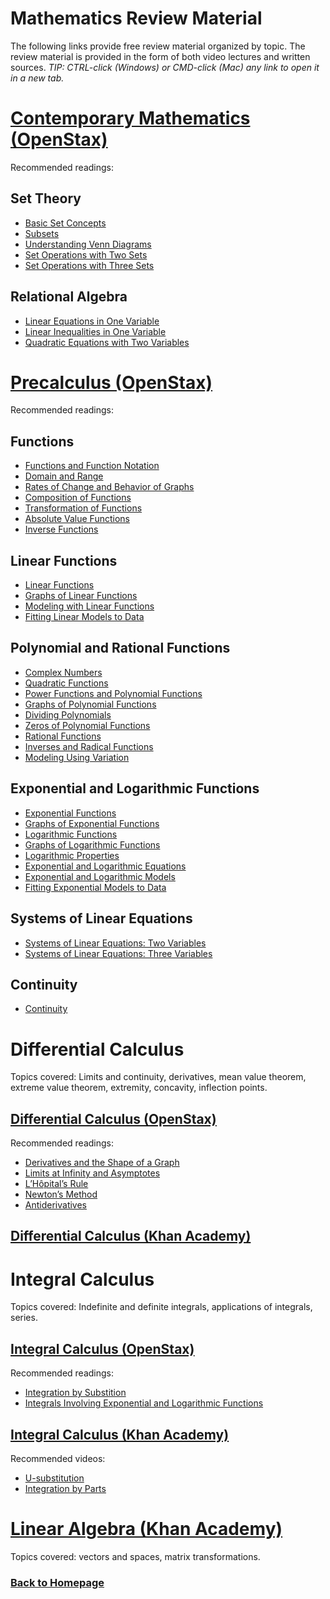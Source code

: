 # Mathematics Review Material

The following links provide free review material organized by topic. The review material is provided in the form of both video lectures and written sources. *TIP: CTRL-click (Windows) or CMD-click (Mac) any link to open it in a new tab.*

# [Contemporary Mathematics (OpenStax)](https://openstax.org/details/books/contemporary-mathematics)

Recommended readings:

## Set Theory

- [Basic Set Concepts](https://openstax.org/books/contemporary-mathematics/pages/1-1-basic-set-concepts)
- [Subsets](https://openstax.org/books/contemporary-mathematics/pages/1-2-subsets)
- [Understanding Venn Diagrams](https://openstax.org/books/contemporary-mathematics/pages/1-3-understanding-venn-diagrams)
- [Set Operations with Two Sets](https://openstax.org/books/contemporary-mathematics/pages/1-4-set-operations-with-two-sets)
- [Set Operations with Three Sets](https://openstax.org/books/contemporary-mathematics/pages/1-5-set-operations-with-three-sets)

## Relational Algebra

- [Linear Equations in One Variable](https://openstax.org/books/contemporary-mathematics/pages/5-2-linear-equations-in-one-variable-with-applications)
- [Linear Inequalities in One Variable](https://openstax.org/books/contemporary-mathematics/pages/5-3-linear-inequalities-in-one-variable-with-applications)
- [Quadratic Equations with Two Variables](https://openstax.org/books/contemporary-mathematics/pages/5-6-quadratic-equations-with-two-variables-with-applications)

# [Precalculus (OpenStax)](https://openstax.org/details/books/precalculus-2e)

Recommended readings:

## Functions

- [Functions and Function Notation](https://openstax.org/books/precalculus-2e/pages/1-1-functions-and-function-notation)
- [Domain and Range](https://openstax.org/books/precalculus-2e/pages/1-2-domain-and-range)
- [Rates of Change and Behavior of Graphs](https://openstax.org/books/precalculus-2e/pages/1-3-rates-of-change-and-behavior-of-graphs)
- [Composition of Functions](https://openstax.org/books/precalculus-2e/pages/1-4-composition-of-functions)
- [Transformation of Functions](https://openstax.org/books/precalculus-2e/pages/1-5-transformation-of-functions)
- [Absolute Value Functions](https://openstax.org/books/precalculus-2e/pages/1-6-absolute-value-functions)
- [Inverse Functions](https://openstax.org/books/precalculus-2e/pages/1-7-inverse-functions)

## Linear Functions

- [Linear Functions](https://openstax.org/books/precalculus-2e/pages/2-1-linear-functions)
- [Graphs of Linear Functions](https://openstax.org/books/precalculus-2e/pages/2-2-graphs-of-linear-functions)
- [Modeling with Linear Functions](https://openstax.org/books/precalculus-2e/pages/2-3-modeling-with-linear-functions)
- [Fitting Linear Models to Data](https://openstax.org/books/precalculus-2e/pages/2-4-fitting-linear-models-to-data)

## Polynomial and Rational Functions

- [Complex Numbers](https://openstax.org/books/precalculus-2e/pages/3-1-complex-numbers)
- [Quadratic Functions](https://openstax.org/books/precalculus-2e/pages/3-2-quadratic-functions)
- [Power Functions and Polynomial Functions](https://openstax.org/books/precalculus-2e/pages/3-3-power-functions-and-polynomial-functions)
- [Graphs of Polynomial Functions](https://openstax.org/books/precalculus-2e/pages/3-4-graphs-of-polynomial-functions)
- [Dividing Polynomials](https://openstax.org/books/precalculus-2e/pages/3-5-dividing-polynomials)
- [Zeros of Polynomial Functions](https://openstax.org/books/precalculus-2e/pages/3-6-zeros-of-polynomial-functions)
- [Rational Functions](https://openstax.org/books/precalculus-2e/pages/3-7-rational-functions)
- [Inverses and Radical Functions](https://openstax.org/books/precalculus-2e/pages/3-8-inverses-and-radical-functions)
- [Modeling Using Variation](https://openstax.org/books/precalculus-2e/pages/3-9-modeling-using-variation)

## Exponential and Logarithmic Functions

- [Exponential Functions](https://openstax.org/books/precalculus-2e/pages/4-1-exponential-functions)
- [Graphs of Exponential Functions](https://openstax.org/books/precalculus-2e/pages/4-2-graphs-of-exponential-functions)
- [Logarithmic Functions](https://openstax.org/books/precalculus-2e/pages/4-3-logarithmic-functions)
- [Graphs of Logarithmic Functions](https://openstax.org/books/precalculus-2e/pages/4-4-graphs-of-logarithmic-functions)
- [Logarithmic Properties](https://openstax.org/books/precalculus-2e/pages/4-5-logarithmic-properties)
- [Exponential and Logarithmic Equations](https://openstax.org/books/precalculus-2e/pages/4-6-exponential-and-logarithmic-equations)
- [Exponential and Logarithmic Models](https://openstax.org/books/precalculus-2e/pages/4-7-exponential-and-logarithmic-models)
- [Fitting Exponential Models to Data](https://openstax.org/books/precalculus-2e/pages/4-8-fitting-exponential-models-to-data)

## Systems of Linear Equations

- [Systems of Linear Equations: Two Variables](https://openstax.org/books/precalculus-2e/pages/9-1-systems-of-linear-equations-two-variables)
- [Systems of Linear Equations: Three Variables](https://openstax.org/books/precalculus-2e/pages/9-2-systems-of-linear-equations-three-variables)

## Continuity

- [Continuity](https://openstax.org/books/precalculus-2e/pages/12-3-continuity)

# Differential Calculus

Topics covered: Limits and continuity, derivatives, mean value theorem, extreme value theorem, extremity, concavity, inflection points.

 ## [Differential Calculus (OpenStax)](https://openstax.org/details/books/calculus-volume-1)

Recommended readings:

- [Derivatives and the Shape of a Graph](https://openstax.org/books/calculus-volume-1/pages/4-5-derivatives-and-the-shape-of-a-graph)
- [Limits at Infinity and Asymptotes](https://openstax.org/books/calculus-volume-1/pages/4-6-limits-at-infinity-and-asymptotes)
- [L’Hôpital’s Rule](https://openstax.org/books/calculus-volume-1/pages/4-8-lhopitals-rule)
- [Newton’s Method](https://openstax.org/books/calculus-volume-1/pages/4-9-newtons-method)
- [Antiderivatives](https://openstax.org/books/calculus-volume-1/pages/4-10-antiderivatives)

## [Differential Calculus (Khan Academy)](https://www.khanacademy.org/math/differential-calculus)

# Integral Calculus

Topics covered: Indefinite and definite integrals, applications of integrals, series.

 ## [Integral Calculus (OpenStax)](https://openstax.org/details/books/calculus-volume-1)

Recommended readings:

- [Integration by Substition](https://openstax.org/books/calculus-volume-1/pages/5-5-substitution)
- [Integrals Involving Exponential and Logarithmic Functions](https://openstax.org/books/calculus-volume-1/pages/5-6-integrals-involving-exponential-and-logarithmic-functions)

## [Integral Calculus (Khan Academy)](https://www.khanacademy.org/math/integral-calculus) 

Recommended videos:

- [U-substitution](https://www.khanacademy.org/math/integral-calculus/ic-integration/ic-u-sub/v/u-substitution)
- [Integration by Parts](https://www.khanacademy.org/math/ap-calculus-bc/bc-integration-new/bc-6-11/v/deriving-integration-by-parts-formula)

# [Linear Algebra (Khan Academy)](https://www.khanacademy.org/math/linear-algebra)

Topics covered: vectors and spaces, matrix transformations.

### [Back to Homepage](../README.md)
